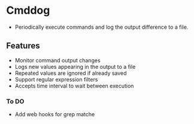 # Cmddog

- Periodically execute commands and log the output difference to a file.

## Features

- Monitor command output changes
- Logs new values appearing in the output to a file
- Repeated values are ignored if already saved
- Support regular expression filters
- Accepts time interval to wait between execution


### To DO

- Add web hooks for grep matche